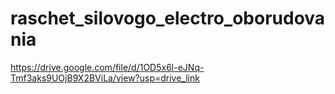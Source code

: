 # raschet_silovogo_electro_oborudovania
https://drive.google.com/file/d/1OD5x6l-eJNq-Tmf3aks9UOjB9X2BViLa/view?usp=drive_link
